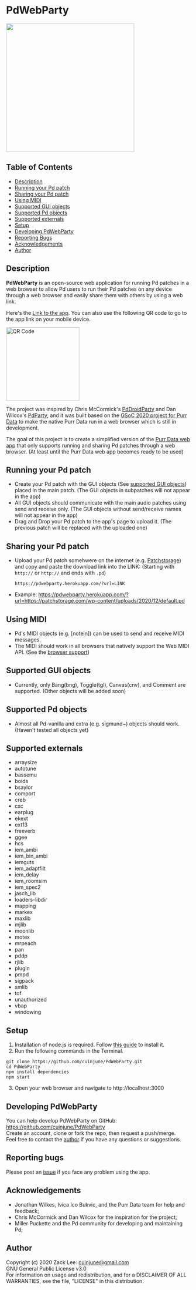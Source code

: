 # PdWebParty
<img src="screenshot.jpeg" width="350"/>

## Table of Contents
- [Description](#description)
- [Running your Pd patch](#running-your-pd-patch)
- [Sharing your Pd patch](#sharing-your-pd-patch)
- [Using MIDI](#using-midi)
- [Supported GUI objects](#supported-gui-objects)
- [Supported Pd objects](#supported-pd-objects)
- [Supported externals](#supported-externals)
- [Setup](#setup)
- [Developing PdWebParty](#developing-pdwebparty)
- [Reporting Bugs](#reporting-bugs)
- [Acknowledgements](#acknowledgements)
- [Author](#author)

## Description
**PdWebParty** is an open-source web application for running Pd patches in a web browser to allow Pd users to run their Pd patches on any device through a web browser and easily share them with others by using a web link.

Here's the [Link to the app](https://pdwebparty.herokuapp.com/).
You can also use the following QR code to go to the app link on your mobile device.

<img src="QR.png" alt="QR Code" width="200"/>

The project was inspired by Chris McCormick's [PdDroidParty](http://droidparty.net/) and Dan Wilcox's [PdParty](http://danomatika.com/code/pdparty), and it was built based on the [GSoC 2020 project for Purr Data](https://github.com/cuinjune/purr-data) to make the native Purr Data run in a web browser which is still in development. 

The goal of this project is to create a simplified version of the [Purr Data web app](https://cuinjune-purr-data.glitch.me/) that only supports running and sharing Pd patches through a web browser. (At least until the Purr Data web app becomes ready to be used)

## Running your Pd patch
* Create your Pd patch with the GUI objects (See [supported GUI objects](#supported-gui-objects)) placed in the main patch. (The GUI objects in subpatches will not appear in the app)
* All GUI objects should communicate with the main audio patches using send and receive only. (The GUI objects without send/receive names will not appear in the app)
* Drag and Drop your Pd patch to the app's page to upload it. (The previous patch will be replaced with the uploaded one)

## Sharing your Pd patch
* Upload your Pd patch somehwere on the internet (e.g. [Patchstorage](https://patchstorage.com/)) and copy and paste the download link into the LINK: (Starting with `http://` or `http://` and ends with `.pd`)
  ```  
  https://pdwebparty.herokuapp.com/?url=LINK
  ```
* Example: https://pdwebparty.herokuapp.com/?url=https://patchstorage.com/wp-content/uploads/2020/12/default.pd

## Using MIDI
* Pd's MIDI objects (e.g. [notein]) can be used to send and receive MIDI messages.
* The MIDI should work in all browsers that natively support the Web MIDI API. (See the [browser support](https://github.com/djipco/webmidi#browser-support))

## Supported GUI objects
* Currently, only Bang(bng), Toggle(tgl), Canvas(cnv), and Comment are supported. (Other objects will be added soon)

## Supported Pd objects
* Almost all Pd-vanilla and extra (e.g. sigmund~) objects should work. (Haven't tested all objects yet)

## Supported externals
* arraysize 
* autotune 
* bassemu 
* boids 
* bsaylor 
* comport 
* creb 
* cxc 
* earplug 
* ekext 
* ext13 
* freeverb 
* ggee 
* hcs 
* iem_ambi 
* iem_bin_ambi 
* iemguts 
* iem_adaptfilt 
* iem_delay 
* iem_roomsim 
* iem_spec2 
* jasch_lib 
* loaders-libdir 
* mapping 
* markex 
* maxlib 
* mjlib 
* moonlib 
* motex 
* mrpeach 
* pan 
* pddp 
* rjlib 
* plugin 
* pmpd 
* sigpack 
* smlib 
* tof 
* unauthorized 
* vbap 
* windowing

## Setup
1. Installation of node.js is required. Follow [this guide](https://github.com/itp-dwd/2020-spring/blob/master/guides/installing-nodejs.md) to install it.
2. Run the following commands in the Terminal.
```
git clone https://github.com/cuinjune/PdWebParty.git
cd PdWebParty
npm install dependencies
npm start
```
3. Open your web browser and navigate to http://localhost:3000

## Developing PdWebParty
You can help develop PdWebParty on GitHub: https://github.com/cuinjune/PdWebParty<br />
Create an account, clone or fork the repo, then request a push/merge.<br />
Feel free to contact the [author](#author) if you have any questions or suggestions.

## Reporting bugs
Please post an [issue](https://github.com/cuinjune/PdWebParty/issues) if you face any problem using the app.

## Acknowledgements
* Jonathan Wilkes, Ivica Ico Bukvic, and the Purr Data team for help and feedback;
* Chris McCormick and Dan Wilcox for the inspiration for the project;
* Miller Puckette and the Pd community for developing and maintaining Pd;

## Author
Copyright (c) 2020 Zack Lee: <cuinjune@gmail.com><br />
GNU General Public License v3.0<br />
For information on usage and redistribution, and for a DISCLAIMER OF ALL WARRANTIES, see the file, "LICENSE" in this distribution.
